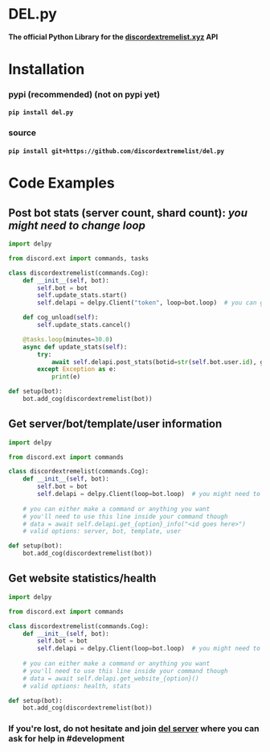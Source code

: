 # DEL.py
#### The official Python Library for the [discordextremelist.xyz](https://discordextremelist.xyz) API

# Installation

### pypi (recommended) (not on pypi yet)
#### `pip install del.py`
### source
#### `pip install git+https://github.com/discordextremelist/del.py`

# Code Examples

## Post bot stats (server count, shard count): *you might need to change loop*

```python
import delpy

from discord.ext import commands, tasks

class discordextremelist(commands.Cog):
    def __init__(self, bot):
        self.bot = bot
        self.update_stats.start()
        self.delapi = delpy.Client("token", loop=bot.loop)  # you can get token from your bot page on DEL

    def cog_unload(self):
        self.update_stats.cancel()

    @tasks.loop(minutes=30.0)
    async def update_stats(self):
        try:
            await self.delapi.post_stats(botid=str(self.bot.user.id), guildCount=len(self.bot.guilds), shardCount=len(self.bot.shards))  # You can remove shardCount
        except Exception as e:
            print(e)

def setup(bot):
    bot.add_cog(discordextremelist(bot))
```

## Get server/bot/template/user information

```python
import delpy

from discord.ext import commands

class discordextremelist(commands.Cog):
    def __init__(self, bot):
        self.bot = bot
        self.delapi = delpy.Client(loop=bot.loop)  # you might need to change loop
    
    # you can either make a command or anything you want
    # you'll need to use this line inside your command though
    # data = await self.delapi.get_{option}_info("<id goes here>")
    # valid options: server, bot, template, user

def setup(bot):
    bot.add_cog(discordextremelist(bot))
```

## Get website statistics/health

```python
import delpy

from discord.ext import commands

class discordextremelist(commands.Cog):
    def __init__(self, bot):
        self.bot = bot
        self.delapi = delpy.Client(loop=bot.loop)  # you might need to change loop
    
    # you can either make a command or anything you want
    # you'll need to use this line inside your command though
    # data = await self.delapi.get_website_{option}()
    # valid options: health, stats

def setup(bot):
    bot.add_cog(discordextremelist(bot))
```

### If you're lost, do not hesitate and join [del server](https://discord.gg/WeCer3J) where you can ask for help in #development